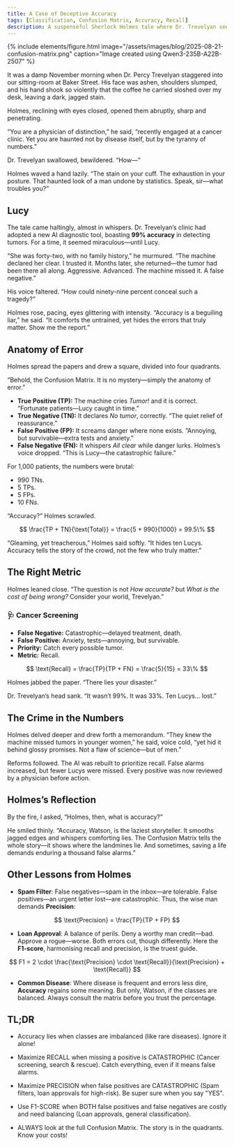 ```yaml
---
title: A Case of Deceptive Accuracy
tags: [Classification, Confusion Matrix, Accuracy, Recall]
description: A suspenseful Sherlock Holmes tale where Dr. Trevelyan seeks Holmes’s help after an AI cancer screening tool fails, revealing the deadly consequences hidden behind ‘99% accuracy’ and the crucial truths of the Confusion Matrix.
---
```


{% include elements/figure.html image="/assets/images/blog/2025-08-21-confusion-matrix.png" caption="Image created using Qwen3-235B-A22B-2507" %}

It was a damp November morning when Dr. Percy Trevelyan staggered into our sitting-room at Baker Street. His face was ashen, shoulders slumped, and his hand shook so violently that the coffee he carried sloshed over my desk, leaving a dark, jagged stain.

Holmes, reclining with eyes closed, opened them abruptly, sharp and penetrating.

“You are a physician of distinction,” he said, “recently engaged at a cancer clinic. Yet you are haunted not by disease itself, but by the tyranny of numbers.”

Dr. Trevelyan swallowed, bewildered. “How—”

Holmes waved a hand lazily. “The stain on your cuff. The exhaustion in your posture. That haunted look of a man undone by statistics. Speak, sir—what troubles you?”


## Lucy  

The tale came haltingly, almost in whispers. Dr. Trevelyan’s clinic had adopted a new AI diagnostic tool, boasting **99% accuracy** in detecting tumors. For a time, it seemed miraculous—until Lucy.

“She was forty-two, with no family history,” he murmured. “The machine declared her clear. I trusted it. Months later, she returned—the tumor had been there all along. Aggressive. Advanced. The machine missed it. A false negative.”

His voice faltered. “How could ninety-nine percent conceal such a tragedy?”

Holmes rose, pacing, eyes glittering with intensity.
“Accuracy is a beguiling liar,” he said. “It comforts the untrained, yet hides the errors that truly matter. Show me the report.”


## Anatomy of Error 

Holmes spread the papers and drew a square, divided into four quadrants.

“Behold, the Confusion Matrix. It is no mystery—simply the anatomy of error.” 

- **True Positive (TP):** The machine cries *Tumor!* and it is correct. “Fortunate patients—Lucy caught in time.”  
- **True Negative (TN):** It declares *No tumor*, correctly. “The quiet relief of reassurance.”  
- **False Positive (FP):** It screams danger where none exists. “Annoying, but survivable—extra tests and anxiety.”  
- **False Negative (FN):** It whispers *All clear* while danger lurks. Holmes’s voice dropped. “This is Lucy—the catastrophic failure.”  

For 1,000 patients, the numbers were brutal:  

- 990 TNs.  
- 5 TPs.  
- 5 FPs.  
- 10 FNs.  

“Accuracy?” Holmes scrawled.  

$$
\frac{TP + TN}{\text{Total}} = \frac{5 + 990}{1000} = 99.5\%
$$

“Gleaming, yet treacherous,” Holmes said softly. “It hides ten Lucys. Accuracy tells the story of the crowd, not the few who truly matter.”   


## The Right Metric 

Holmes leaned close. “The question is not *How accurate?* but *What is the cost of being wrong?* Consider your world, Trevelyan.” 

### 🩺 Cancer Screening
- **False Negative:** Catastrophic—delayed treatment, death.  
- **False Positive:** Anxiety, tests—annoying, but survivable.  
- **Priority:** Catch every possible tumor.  
- **Metric:** Recall.  

$$
\text{Recall} = \frac{TP}{TP + FN} = \frac{5}{15} = 33\%
$$

Holmes jabbed the paper. “There lies your disaster.”

Dr. Trevelyan’s head sank. “It wasn’t 99%. It was 33%. Ten Lucys… lost.”


## The Crime in the Numbers  

Holmes delved deeper and drew forth a memorandum.
“They knew the machine missed tumors in younger women,” he said, voice cold, “yet hid it behind glossy promises. Not a flaw of science—but of men.”

Reforms followed. The AI was rebuilt to prioritize recall. False alarms increased, but fewer Lucys were missed. Every positive was now reviewed by a physician before action.   


## Holmes’s Reflection

By the fire, I asked, “Holmes, then, what is accuracy?”

He smiled thinly.
“Accuracy, Watson, is the laziest storyteller. It smooths jagged edges and whispers comforting lies. The Confusion Matrix tells the whole story—it shows where the landmines lie. And sometimes, saving a life demands enduring a thousand false alarms.” 


## Other Lessons from Holmes

- **Spam Filter**: False negatives—spam in the inbox—are tolerable. False positives—an urgent letter lost—are catastrophic. Thus, the wise man demands **Precision**:

$$
\text{Precision} = \frac{TP}{TP + FP}
$$


- **Loan Approval**: A balance of perils. Deny a worthy man credit—bad. Approve a rogue—worse. Both errors cut, though differently. Here the **F1-score**, harmonising recall and precision, is the truest guide.

$$
F1 = 2 \cdot \frac{\text{Precision} \cdot \text{Recall}}{\text{Precision} + \text{Recall}}
$$

 
- **Common Disease**: Where disease is frequent and errors less dire, **Accuracy** regains some meaning. But only, Watson, if the classes are balanced. Always consult the matrix before you trust the percentage.


## TL;DR

- Accuracy lies when classes are imbalanced (like rare diseases). Ignore it alone!

- Maximize RECALL when missing a positive is CATASTROPHIC (Cancer screening, search & rescue). Catch everything, even if it means false alarms.

- Maximize PRECISION when false positives are CATASTROPHIC (Spam filters, loan approvals for high-risk). Be super sure when you say "YES".

- Use F1-SCORE when BOTH false positives and false negatives are costly and need balancing (Loan approvals, general classification).

- ALWAYS look at the full Confusion Matrix. The story is in the quadrants. Know your costs!